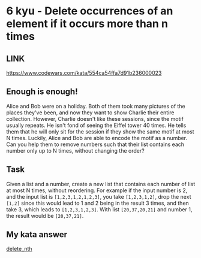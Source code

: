 # 6 kyu - Delete occurrences of an element if it occurs more than n times
## LINK
https://www.codewars.com/kata/554ca54ffa7d91b236000023

## Enough is enough!
Alice and Bob were on a holiday. Both of them took many pictures of the places they've been, and now they want to show Charlie their entire collection. However, Charlie doesn't like these sessions, since the motif usually repeats. He isn't fond of seeing the Eiffel tower 40 times.
He tells them that he will only sit for the session if they show the same motif at most N times. Luckily, Alice and Bob are able to encode the motif as a number. Can you help them to remove numbers such that their list contains each number only up to N times, without changing the order?

## Task
Given a list and a number, create a new list that contains each number of list at most N times, without reordering.
For example if the input number is 2, and the input list is ```[1,2,3,1,2,1,2,3]```, you take ```[1,2,3,1,2]```, drop the next ```[1,2]``` since this would lead to 1 and 2 being in the result 3 times, and then take 3, which leads to ```[1,2,3,1,2,3]```.
With list ```[20,37,20,21]``` and number 1, the result would be ```[20,37,21]```.

## My kata answer

[delete_nth](/python/6%20kyu/Delete%20occurrences%20of%20an%20element%20if%20it%20occurs%20more%20than%20n%20times/delete_nth.py)
